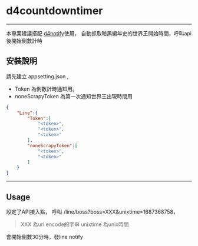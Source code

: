 # d4countdowntimer

---

本專案建議搭配 [d4notify](https://github.com/daimom/d4notify)使用，
自動抓取暗黑編年史的世界王開始時間，呼叫api後開始倒數計時

## 安裝說明

請先建立 appsetting.json , 
- Token 為倒數計時通知用。
- noneScrapyToken 為第一次通知世界王出現時間用

```json
{
    "Line":{
        "Token":[ 
            "<token>",
            "<token>",
            "<token>"
        ],
        "noneScrapyToken":[ 
            "<token>",
            "<token>"
        ]
    }
}
```

---

## Usage

設定了API接入點，
呼叫 /line/boss?boss=XXX&unixtime=1687368758，

> XXX 為url encode的字串
> unixtime 為unix時間

會開始倒數30分時，發line notify 


